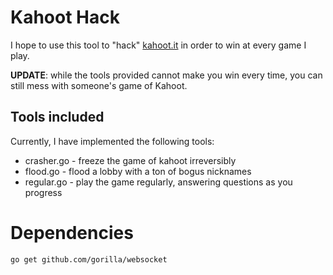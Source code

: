# Kahoot Hack

I hope to use this tool to "hack" [kahoot.it](http://kahoot.it) in order to win at every game I play.

**UPDATE**: while the tools provided cannot make you win every time, you can still mess with someone's game of Kahoot.

## Tools included

Currently, I have implemented the following tools:

 * crasher.go - freeze the game of kahoot irreversibly
 * flood.go - flood a lobby with a ton of bogus nicknames
 * regular.go - play the game regularly, answering questions as you progress

# Dependencies

    go get github.com/gorilla/websocket
